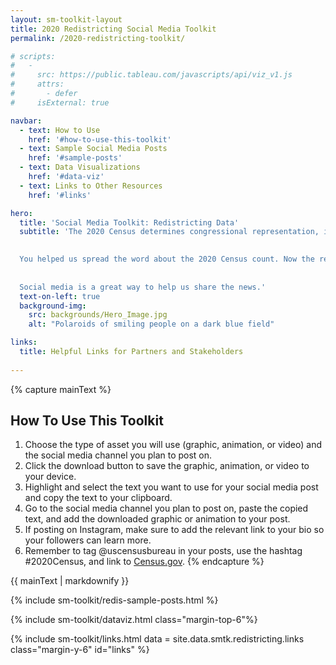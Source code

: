```yaml
---
layout: sm-toolkit-layout
title: 2020 Redistricting Social Media Toolkit
permalink: /2020-redistricting-toolkit/

# scripts:
#   -
#     src: https://public.tableau.com/javascripts/api/viz_v1.js
#     attrs: 
#       - defer
#     isExternal: true

navbar: 
  - text: How to Use
    href: '#how-to-use-this-toolkit'
  - text: Sample Social Media Posts
    href: '#sample-posts'
  - text: Data Visualizations
    href: '#data-viz'
  - text: Links to Other Resources
    href: '#links'

hero:
  title: 'Social Media Toolkit: Redistricting Data'
  subtitle: 'The 2020 Census determines congressional representation, informs the allocation of hundreds of billions of dollars in federal funding, and provides data that afects communities for the next 10 years.
  

  You helped us spread the word about the 2020 Census count. Now the redistricing data is in!
  
  
  Social media is a great way to help us share the news.'
  text-on-left: true
  background-img: 
    src: backgrounds/Hero_Image.jpg
    alt: "Polaroids of smiling people on a dark blue field"

links:
  title: Helpful Links for Partners and Stakeholders
  
---
```


{% capture mainText %}
## How To Use This Toolkit
1.	Choose the type of asset you will use (graphic, animation, or video) and the social media channel you plan to post on.
2.	Click the download button to save the graphic, animation, or video to your device.
3.	Highlight and select the text you want to use for your social media post and copy the text to your clipboard.
4.	Go to the social media channel you plan to post on, paste the copied text, and add the downloaded graphic or animation to your post.
5.	If posting on Instagram, make sure to add the relevant link to your bio so your followers can learn more. 
6.	Remember to tag @uscensusbureau in your posts, use the hashtag #2020Census, and link to [Census.gov](https://www.census.gov/).
{% endcapture %}

<section class="smtk-section grid-container margin-top-6">
  {{ mainText | markdownify }}
</section>

{% include sm-toolkit/redis-sample-posts.html %}

<div id="data-viz">
  {% include sm-toolkit/dataviz.html class="margin-top-6"%}
</div>

{% include sm-toolkit/links.html 
  data = site.data.smtk.redistricting.links
  class="margin-y-6" 
  id="links" %}